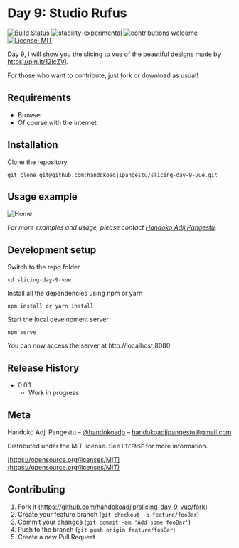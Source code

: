 # Day 9: Studio Rufus

[![Build Status](https://travis-ci.org/dwyl/esta.svg?branch=master)](https://github.com/handokoadjip/slicing-day-9-vue)
[![stability-experimental](https://img.shields.io/badge/stability-experimental-orange.svg)](https://github.com/handokoadjip/slicing-day-9-vue)
[![contributions welcome](https://img.shields.io/badge/contributions-welcome-brightgreen.svg?style=flat)](https://github.com/handokoadjip/slicing-day-9-vue/fork)
[![License: MIT](https://img.shields.io/badge/License-MIT-yellow.svg)](https://opensource.org/licenses/MIT)

Day 9, I will show you the slicing to vue of the beautiful designs made by https://pin.it/12icZVi.

For those who want to contribute, just fork or download as usual!

## Requirements

- Browser
- Of course with the internet

## Installation

Clone the repository

    git clone git@github.com:handokoadjipangestu/slicing-day-9-vue.git

## Usage example

![Home](https://bebaskripsi.000webhostapp.com/slicing-day-9/home.png)

_For more examples and usage, please contact [Handoko Adji Pangestu](https://www.instagram.com/handokoadp/)._

## Development setup

Switch to the repo folder

    cd slicing-day-9-vue

Install all the dependencies using npm or yarn

    npm install or yarn install

Start the local development server

    npm serve

You can now access the server at http://localhost:8080

## Release History

- 0.0.1
  - Work in progress

## Meta

Handoko Adji Pangestu – [@handokoadp](https://www.instagram.com/handokoadp/) – handokoadjipangestu@gmail.com

Distributed under the MIT license. See `LICENSE` for more information.

[https://opensource.org/licenses/MIT](https://opensource.org/licenses/MIT)

## Contributing

1. Fork it (<https://github.com/handokoadjip/slicing-day-9-vue/fork>)
2. Create your feature branch (`git checkout -b feature/fooBar`)
3. Commit your changes (`git commit -am 'Add some fooBar'`)
4. Push to the branch (`git push origin feature/fooBar`)
5. Create a new Pull Request
